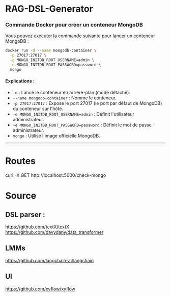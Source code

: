 # RAG-DSL-Generator

### Commande Docker pour créer un conteneur MongoDB

Vous pouvez exécuter la commande suivante pour lancer un conteneur MongoDB :

```bash
docker run -d --name mongodb-container \
  -p 27017:27017 \
  -e MONGO_INITDB_ROOT_USERNAME=admin \
  -e MONGO_INITDB_ROOT_PASSWORD=password \
  mongo
```

#### Explications :

- `-d` : Lance le conteneur en arrière-plan (mode détaché).
- `--name mongodb-container` : Nomme le conteneur.
- `-p 27017:27017` : Expose le port 27017 (le port par défaut de MongoDB) du conteneur sur l'hôte.
- `-e MONGO_INITDB_ROOT_USERNAME=admin` : Définit l'utilisateur administrateur.
- `-e MONGO_INITDB_ROOT_PASSWORD=password` : Définit le mot de passe administrateur.
- `mongo` : Utilise l'image officielle MongoDB.

---

# Routes

curl -X GET http://localhost:5000/check-mongo

# Source

## DSL parser :

https://github.com/textX/textX
https://github.com/davydany/data_transformer

## LMMs

https://github.com/langchain-ai/langchain

## UI

https://github.com/xyflow/xyflow

